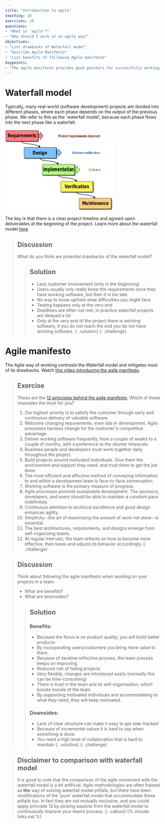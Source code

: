 ```yaml
---
title: "Introduction to agile"
teaching: 10
exercises: 20
questions:
- "What is 'agile'?"
- "Why should I work in an agile way?"
objectives:
- "List drawbacks of Waterfall model"
- "Describe Agile Manifesto"
- "List benefits of following Agile manifesto"
keypoints:
- "The agile manifesto provides good pointers for successfully working on software projects as a team"
---
```

# Waterfall model
Typically, many real-world (software development) projects
are divided into different phases, where each phase depends on the
output of the previous phase. We refer to this as the 'waterfall model',
because each phase flows into the next phase like a waterfall:

![Waterfall model](../fig/waterfall-model.png)

The key is that there is a clear project timeline and agreed-upon deliverables
at the beginning of the project.
Learn more about the waterfall model [here](https://www.tutorialspoint.com/sdlc/sdlc_waterfall_model.htm)

> ## Discussion
> What do you think are potential drawbacks of the waterfall model?
>
> > ## Solution
> > - Less customer involvement (only in the beginning)
> > - Users usually only really know the requirements once they have working software, but then it is too late.
> > - No way to know upfront what difficulties you might face
> > - Testing happens only at the very end
> > - Deadlines are often not met, in practice waterfall projects are delayed a lot
> > - Only at the very end of the project there is working software, if you do not reach the end you do not have working software.
> {: .solution}
{: .challenge}

# Agile manifesto
The Agile way of working contrasts the Waterfall model and mitigates most of its drawbacks.
Watch [this video introducing the agile manifesto](http://growingagile.thinkific.com/courses/take/scrumbasics/lessons/967803-agile-manifesto-lesson).

> ## Exercise
> These are the [12 principles behind the agile manifesto](http://agilemanifesto.org/principles.html). Which of these
> resonates the most for you?
> 1. Our highest priority is to satisfy the customer through early and continuous delivery of valuable software.
> 2. Welcome changing requirements, even late in development. Agile processes harness change for the customer's competitive advantage.
> 3. Deliver working software frequently, from a couple of weeks to a couple of months, with a preference to the shorter timescale.
> 4. Business people and developers must work together daily throughout the project.
> 5. Build projects around motivated individuals. Give them the environment and support they need, and trust them to get the job done.
> 6. The most efficient and effective method of conveying information to and within a development team is face-to-face conversation.
> 7. Working software is the primary measure of progress.
> 8. Agile processes promote sustainable development. The sponsors, developers, and users should be able to maintain a constant pace indefinitely.
> 9. Continuous attention to technical excellence and good design enhances agility.
> 10. Simplicity--the art of maximizing the amount of work not done--is essential.
> 11. The best architectures, requirements, and designs emerge from self-organizing teams.
> 12. At regular intervals, the team reflects on how to become more effective, then tunes and adjusts its behavior accordingly.
{: .challenge}

> ## Discussion
> Think about following the agile manifesto when working on your projects in a team.
> - What are benefits?
> - What are downsides?
>
> > ## Solution
> > ### Benefits:
> > - Because the focus is on product quality, you will build better products
> > - By incorporating users/customers you bring more value to them.
> > - Because of iterative reflective process, the team process keeps on improving.
> > - Reduced risk of failing projects
> > - Very flexible, changes are introduced easily (normally this can be time-consuming)
> > - There is trust in the team and its self-organisation, which boosts morale of the team.
> > - By supporting motivated individuals and accommodating to what they need, they will keep motivated.
> >
> > ### Downsides:
> > - Lack of clear structure can make it easy to get side-tracked
> > - Because of incremental nature it is hard to say when something is done.
> > - You need a high level of collaboration that is hard to maintain
> {: .solution}
{: .challenge}


> ## Disclaimer to comparison with waterfall model
> It is good to note that the comparison of the agile movement with the waterfall model
> is a bit artificial. Agile methodologies are often framed as **the** way of solving waterfall model pitfalls,
> but there have been modifications of the 'pure' waterfall model that accommodate
> these pitfalls too. In fact they are not mutually exclusive, and you could apply
> principle 12 by picking aspects from the waterfall model to continuously improve your teams process.
{: .callout}
{% include links.md %}
